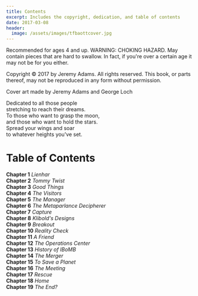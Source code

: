 ```yaml
---
title: Contents
excerpt: Includes the copyright, dedication, and table of contents
date: 2017-03-08
header:
  image: /assets/images/tfbaottcover.jpg
---
```


Recommended for ages 4 and up. WARNING: CHOKING HAZARD. May contain pieces that are hard to swallow. In fact, if you're over a certain age it may not be for you either. 


Copyright &copy; 2017 by Jeremy Adams.
All rights reserved. This book, or parts thereof, may not be reproduced in any form without permission.


Cover art made by Jeremy Adams and George Loch



Dedicated to all those people<br>
stretching to reach their dreams.<br>
To those who want to grasp the moon,<br>
and those who want to hold the stars.<br>
Spread your wings and soar<br>
to whatever heights you've set.<br>




# Table of Contents

**Chapter 1** *Lienhar*<br>
**Chapter 2** *Tommy Twist*<br>
**Chapter 3** *Good Things*<br>
**Chapter 4** *The Visitors*<br>
**Chapter 5** *The Manager*<br>
**Chapter 6** *The Metaparlance Decipherer*<br>
**Chapter 7** *Capture*<br>
**Chapter 8** *Klibold's Designs*<br>
**Chapter 9** *Breakout*<br>
**Chapter 10** *Reality Check*<br>
**Chapter 11** *A Friend*<br>
**Chapter 12** *The Operations Center*<br>
**Chapter 13** *History of IBoMB*<br>
**Chapter 14** *The Merger*<br>
**Chapter 15** *To Save a Planet*<br>
**Chapter 16** *The Meeting*<br>
**Chapter 17** *Rescue*<br>
**Chapter 18** *Home*<br>
**Chapter 19** *The End?*<br>
